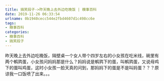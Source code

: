 ```yaml
---
title: 搞笑段子->昨天晚上去外边吃晚饭 | 糗事百科
date: 2019-11-26 06:33:54
urlname: 0b1940cecc544e2fbd4607d1c498cc6e
tags: 
- 糗事百科
categories:
- 糗事百科
- 搞笑段子
---
```

昨天晚上去外边吃晚饭，隔壁桌一个女人带个四岁左右的小女孩在吃米线，碗里有两个鹌鹑蛋，小女孩问妈妈那是什么？妈妈说是鹌鹑下的蛋，叫鹌鹑蛋，又说母鸡下的蛋叫鸡蛋，这时小女孩一脸天真的问到，那妈妈下的蛋是不是叫妈蛋？？？原谅我一口饭喷了出来。。。


